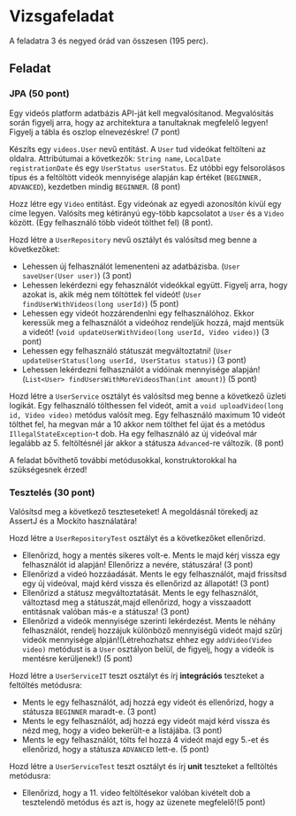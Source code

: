 # Vizsgafeladat

A feladatra 3 és negyed órád van összesen (195 perc).

## Feladat

### JPA (50 pont)
Egy videós platform adatbázis API-ját kell megvalósítanod. Megvalósítás során figyelj arra, hogy az architektura a tanultaknak megfelelő legyen! Figyelj a tábla és oszlop elnevezéskre! (7 pont)<br>

Készíts egy `videos.User` nevű entitást. A `User` tud videókat feltölteni az oldalra.
Attribútumai a következők: `String name`, `LocalDate registrationDate` és egy `UserStatus userStatus`. Ez utóbbi egy felsorolásos típus
és a feltöltött videók mennyisége alapján kap értéket (`BEGINNER, ADVANCED`), kezdetben mindig `BEGINNER`. (8 pont)<br>

Hozz létre egy `Video` entitást. Egy videónak az egyedi azonosítón kívül egy címe legyen. Valósíts meg kétirányú egy-több kapcsolatot a `User`
és a `Video` között. (Egy felhasználó több videót tölthet fel) (8 pont).

Hozd létre a `UserRepository` nevű osztályt és valósítsd meg benne a következőket:
* Lehessen új felhasználót lemenenteni az adatbázisba. (`User saveUser(User user)`) (3 pont)
* Lehessen lekérdezni egy fehasználót videókkal együtt. Figyelj arra, hogy azokat is, akik még nem töltöttek fel videót! (`User findUserWithVideos(long userId)`) (5 pont)
* Lehessen egy videót hozzárendenlni egy felhasználóhoz. Ekkor keressük meg a felhasználót a videóhoz rendeljük hozzá, majd mentsük a videót! (`void updateUserWithVideo(long userId, Video video)`) (3 pont)
* Lehessen egy felhasználó státuszát megváltoztatni! (`User updateUserStatus(long userId, UserStatus status)`) (3 pont)
* Lehessen lekérdezni felhasználót a vidóinak mennyisége alapján! (`List<User> findUsersWithMoreVideosThan(int amount)`) (5 pont)

Hozd létre a `UserService` osztályt és valósítsd meg benne a következő üzleti logikát. Egy felhasználó tölthessen fel videót, amit a `void uploadVideo(long id, Video video)` metódus valósít meg.
Egy felhasználó maximum 10 videót tölthet fel, ha megvan már a 10 akkor nem tölthet fel újat és a metódus `IllegalStateException`-t dob. Ha egy felhasználó az új videóval már legalább az 5. feltöltésnél jár
akkor a státusza `Advanced`-re változik. (8 pont) <br>


A feladat bővíthető további metódusokkal, konstruktorokkal ha szükségesnek érzed!

### Tesztelés (30 pont)
Valósítsd meg a következő teszteseteket! A megoldásnál törekedj az AssertJ és a Mockito használatára!<br>

Hozd létre a `UserRepositoryTest` osztályt és a következőket ellenőrizd.

* Ellenőrizd, hogy a mentés sikeres volt-e. Ments le majd kérj vissza egy felhasználót id alapján!
Ellenőrizz a nevére, státuszára! (3 pont)
* Ellenőrizd a videó hozzáadását. Ments le egy felhasználót, majd frissítsd egy új videóval, majd kérd vissza és ellenőrizd az állapotát! (3 pont)
* Ellenőrizd a státusz megváltoztatását. Ments le egy felhasználót, változtasd meg a státuszát,majd ellenőrizd, hogy a visszaadott entitásnak valóban más-e a státusza! (3 pont) 
* Ellenőrizd a videók mennyisége szerinti lekérdezést. Ments le néhány felhasználót, rendelj hozzájuk különböző mennyiségű videót majd szűrj videók mennyisége alpján!(Létrehozhatsz ehhez egy `addVideo(Video video)` metódust is a `User` osztályon belül, de figyelj, hogy a videók is mentésre kerüljenek!) (5 pont)

Hozd létre a `UserServiceIT` teszt osztályt és írj __integrációs__ teszteket a feltöltés metódusra:

* Ments le egy felhasználót, adj hozzá egy videót és ellenőrizd, hogy a státusza `BEGINNER` maradt-e. (3 pont)
* Ments le egy felhasználót, adj hozzá egy videót majd kérd vissza és nézd meg, hogy a video bekerült-e a listájába.  (3 pont) 
* Ments le egy felhasználót, tölts fel hozzá 4 videót majd egy 5.-et és ellenőrizd, hogy a státusza `ADVANCED` lett-e. (5 pont)

Hozd létre a `UserServiceTest` teszt osztályt és írj __unit__ teszteket a felltöltés metódusra:

* Ellenőrizd, hogy a 11. video feltöltésekor valóban kivételt dob a tesztelendő metódus és azt is, hogy az üzenete megfelelő!(5 pont)
